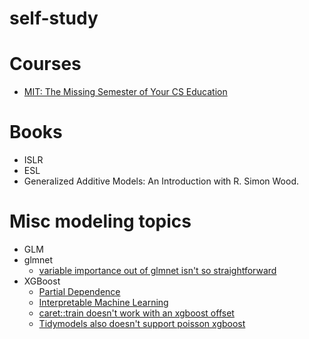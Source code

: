 # self-study

# Courses
  * [MIT: The Missing Semester of Your CS Education](https://missing.csail.mit.edu/)

# Books
  * ISLR
  * ESL
  * Generalized Additive Models: An Introduction with R. Simon Wood.

# Misc modeling topics
  * GLM
  * glmnet
    * [variable importance out of glmnet isn't so straightforward](https://think-lab.github.io/d/205/#3)
  * XGBoost
    * [Partial Dependence](https://bgreenwell.github.io/pdp/articles/pdp-example-xgboost.html)
    * [Interpretable Machine Learning](https://cran.r-project.org/web/packages/iml/vignettes/intro.html)
    * [caret::train doesn't work with an xgboost offset](https://github.com/topepo/caret/issues/861)
    * [Tidymodels also doesn't support poisson xgboost](https://stackoverflow.com/questions/62992162/configuring-xgboost-poisson-regression-with-offset-in-parsnip)
  
